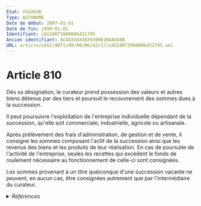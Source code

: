 ```yaml
---
État: VIGUEUR
Type: AUTONOME
Date de début: 2007-01-01
Date de fin: 2999-01-01
Identifiant: LEGIARTI000006431795
Ancien identifiant: ACAXXXXXXXX5X00810AAXXAB
URL: article/LEGI/ARTI/00/00/06/43/17/LEGIARTI000006431795.xml
---
```


<h1>Article 810</h1>

Dès sa désignation, le curateur prend possession des valeurs et autres biens
détenus par des tiers et poursuit le recouvrement des sommes dues à la
succession.<br />

Il peut poursuivre l'exploitation de l'entreprise individuelle dépendant de la
succession, qu'elle soit commerciale, industrielle, agricole ou artisanale.<br />

Après prélèvement des frais d'administration, de gestion et de vente, il
consigne les sommes composant l'actif de la succession ainsi que les revenus des
biens et les produits de leur réalisation. En cas de poursuite de l'activité de
l'entreprise, seules les recettes qui excèdent le fonds de roulement nécessaire
au fonctionnement de celle-ci sont consignées.<br />

Les sommes provenant à un titre quelconque d'une succession vacante ne peuvent,
en aucun cas, être consignées autrement que par l'intermédiaire du curateur.


<details>
  <summary><em>Références</em></summary>

  <h2>Articles faisant référence à l'article</h2>
  
  <ul>
    <li>
      <a href="https://legal.tricoteuses.fr//redirection/LEGIARTI000006284835?vers=git&vers=legifrance">LOI n° 2006-728 du 23 juin 2006 portant réforme des successions et des libéralités - article 1 ENTIEREMENT_MODIF</a> MODIFICATION cible
    </li>
  </ul>
  
  <h2>Références faites par l'article</h2>
  
  <ul>
    <li>
      CODIFICATION source Loi 1803-04-19
    </li>
    <li>
      2006-06-23 MODIFICATION source <a href="https://legal.tricoteuses.fr//redirection/LEGIARTI000006284835?vers=git&vers=legifrance">LOI n° 2006-728 du 23 juin 2006 portant réforme des successions et des libéralités - article 1 ENTIEREMENT_MODIF</a>
    </li>
  </ul>
</details>
